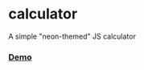 # calculator
A simple "neon-themed" JS calculator
### [Demo](https://egoist000.github.io/calculator/)
